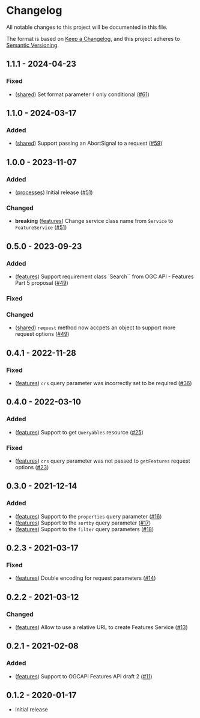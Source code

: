  # Changelog

All notable changes to this project will be documented in this file.

The format is based on [Keep a Changelog](https://keepachangelog.com/en/1.0.0/),
and this project adheres to [Semantic Versioning](https://semver.org/spec/v2.0.0.html).

## 1.1.1 - 2024-04-23

### Fixed
* ([shared](./packages/shared/)) Set format parameter `f` only conditional ([#61](https://github.com/haoliangyu/ogcapi-js/pull/61))

## 1.1.0 - 2024-03-17

### Added
* ([shared](./packages/shared/)) Support passing an AbortSignal to a request ([#59](https://github.com/haoliangyu/ogcapi-js/pull/59))

## 1.0.0 - 2023-11-07

### Added
* ([processes](./packages/processes/)) Initial release ([#51](https://github.com/haoliangyu/ogcapi-js/pull/51))

### Changed
* **breaking** ([features](./packages/features/)) Change service class name from `Service` to `FeatureService` ([#51](https://github.com/haoliangyu/ogcapi-js/pull/51))

## 0.5.0 - 2023-09-23

### Added
* ([features](./packages/features/)) Support requirement class `Search`` from OGC API - Features Part 5 proposal ([#49](https://github.com/haoliangyu/ogcapi-js/pull/49))

### Fixed

### Changed
* ([shared](./packages/shared/)) `request` method now accpets an object to support more request options ([#49](https://github.com/haoliangyu/ogcapi-js/pull/49))

## 0.4.1 - 2022-11-28

### Fixed
* ([features](./packages/features/)) `crs` query parameter was incorrectly set to be required ([#36](https://github.com/haoliangyu/ogcapi-js/pull/36))

## 0.4.0 - 2022-03-10

### Added
* ([features](./packages/features/)) Support to get `Queryables` resource ([#25](https://github.com/haoliangyu/ogcapi-js/pull/25))

### Fixed
* ([features](./packages/features/)) `crs` query parameter was not passed to `getFeatures` request options ([#23](https://github.com/haoliangyu/ogcapi-js/pull/23))

## 0.3.0 - 2021-12-14

### Added
* ([features](./packages/features/)) Support to the `properties` query parameter ([#16](https://github.com/haoliangyu/ogcapi-js/pull/16))
* ([features](./packages/features/)) Support to the `sortby` query parameter ([#17](https://github.com/haoliangyu/ogcapi-js/pull/17))
* ([features](./packages/features/)) Support to the `filter` query parameters ([#18](https://github.com/haoliangyu/ogcapi-js/pull/18))

## 0.2.3 - 2021-03-17

### Fixed
* ([features](./packages/features/)) Double encoding for request parameters ([#14](https://github.com/haoliangyu/ogcapi-js/pull/14))

## 0.2.2 - 2021-03-12

### Changed
* ([features](./packages/features/)) Allow to use a relative URL to create Features Service ([#13](https://github.com/haoliangyu/ogcapi-js/pull/13))

## 0.2.1 - 2021-02-08

### Added
* ([features](./packages/features/)) Support to OGCAPI Features API draft 2 ([#11](https://github.com/haoliangyu/ogcapi-js/pull/11))

## 0.1.2 - 2020-01-17

* Initial release

